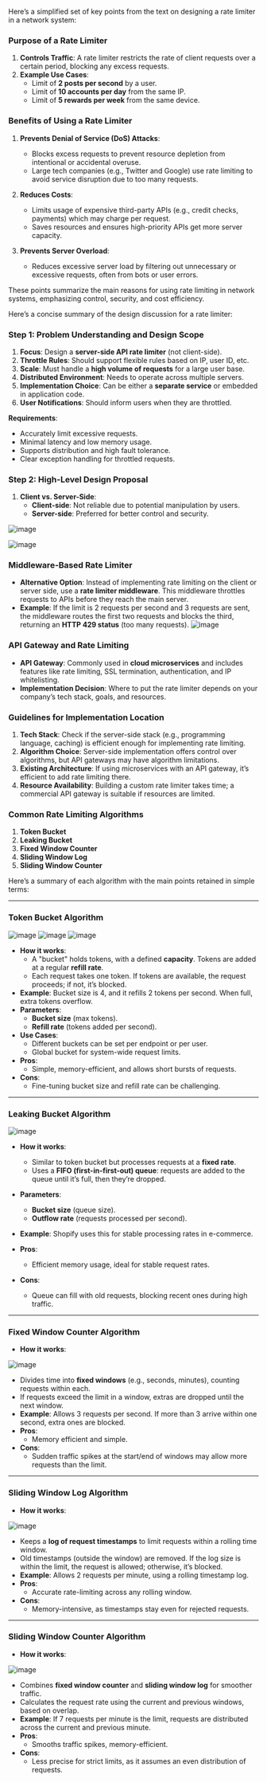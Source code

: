 Here’s a simplified set of key points from the text on designing a rate limiter in a network system:

### Purpose of a Rate Limiter
1. **Controls Traffic**: A rate limiter restricts the rate of client requests over a certain period, blocking any excess requests.
2. **Example Use Cases**:
   - Limit of **2 posts per second** by a user.
   - Limit of **10 accounts per day** from the same IP.
   - Limit of **5 rewards per week** from the same device.

### Benefits of Using a Rate Limiter
1. **Prevents Denial of Service (DoS) Attacks**:
   - Blocks excess requests to prevent resource depletion from intentional or accidental overuse.
   - Large tech companies (e.g., Twitter and Google) use rate limiting to avoid service disruption due to too many requests.
   
2. **Reduces Costs**:
   - Limits usage of expensive third-party APIs (e.g., credit checks, payments) which may charge per request.
   - Saves resources and ensures high-priority APIs get more server capacity.

3. **Prevents Server Overload**:
   - Reduces excessive server load by filtering out unnecessary or excessive requests, often from bots or user errors.

These points summarize the main reasons for using rate limiting in network systems, emphasizing control, security, and cost efficiency.

Here’s a concise summary of the design discussion for a rate limiter:

### Step 1: Problem Understanding and Design Scope

1. **Focus**: Design a **server-side API rate limiter** (not client-side).
2. **Throttle Rules**: Should support flexible rules based on IP, user ID, etc.
3. **Scale**: Must handle a **high volume of requests** for a large user base.
4. **Distributed Environment**: Needs to operate across multiple servers.
5. **Implementation Choice**: Can be either a **separate service** or embedded in application code.
6. **User Notifications**: Should inform users when they are throttled.

**Requirements**:
   - Accurately limit excessive requests.
   - Minimal latency and low memory usage.
   - Supports distribution and high fault tolerance.
   - Clear exception handling for throttled requests.

### Step 2: High-Level Design Proposal

1. **Client vs. Server-Side**:
   - **Client-side**: Not reliable due to potential manipulation by users.
   - **Server-side**: Preferred for better control and security.
  
  ![image](https://github.com/user-attachments/assets/120de938-e4bf-40bd-8ea8-acab6ebe3416)

![image](https://github.com/user-attachments/assets/faa3d7de-165a-4f85-983b-e524ede275fe)
### Middleware-Based Rate Limiter

- **Alternative Option**: Instead of implementing rate limiting on the client or server side, use a **rate limiter middleware**. This middleware throttles requests to APIs before they reach the main server.
- **Example**: If the limit is 2 requests per second and 3 requests are sent, the middleware routes the first two requests and blocks the third, returning an **HTTP 429 status** (too many requests).
![image](https://github.com/user-attachments/assets/bc639599-6a90-49c8-9b93-5162b1907d6a)



### API Gateway and Rate Limiting

- **API Gateway**: Commonly used in **cloud microservices** and includes features like rate limiting, SSL termination, authentication, and IP whitelisting.
- **Implementation Decision**: Where to put the rate limiter depends on your company’s tech stack, goals, and resources.

### Guidelines for Implementation Location

1. **Tech Stack**: Check if the server-side stack (e.g., programming language, caching) is efficient enough for implementing rate limiting.
2. **Algorithm Choice**: Server-side implementation offers control over algorithms, but API gateways may have algorithm limitations.
3. **Existing Architecture**: If using microservices with an API gateway, it’s efficient to add rate limiting there.
4. **Resource Availability**: Building a custom rate limiter takes time; a commercial API gateway is suitable if resources are limited.

### Common Rate Limiting Algorithms

1. **Token Bucket**
2. **Leaking Bucket**
3. **Fixed Window Counter**
4. **Sliding Window Log**
5. **Sliding Window Counter**

Here’s a summary of each algorithm with the main points retained in simple terms:

---

### Token Bucket Algorithm

![image](https://github.com/user-attachments/assets/d59e8e58-eee4-4b8f-b80c-42b0f4e5bd44)
![image](https://github.com/user-attachments/assets/3676366e-91af-4cf8-adf3-64f2b8a22c43)
![image](https://github.com/user-attachments/assets/22dcf43b-c7c6-487e-9bc0-3ad326a5b7da)


- **How it works**:
   - A "bucket" holds tokens, with a defined **capacity**. Tokens are added at a regular **refill rate**.
   - Each request takes one token. If tokens are available, the request proceeds; if not, it’s blocked.
- **Example**: Bucket size is 4, and it refills 2 tokens per second. When full, extra tokens overflow.
- **Parameters**: 
   - **Bucket size** (max tokens).
   - **Refill rate** (tokens added per second).
- **Use Cases**:
   - Different buckets can be set per endpoint or per user.
   - Global bucket for system-wide request limits.
- **Pros**:
   - Simple, memory-efficient, and allows short bursts of requests.
- **Cons**:
   - Fine-tuning bucket size and refill rate can be challenging.


---

### Leaking Bucket Algorithm
![image](https://github.com/user-attachments/assets/84f3a271-644b-41a9-b4c9-974deeb7b3d2)


- **How it works**:
  
   - Similar to token bucket but processes requests at a **fixed rate**.
   - Uses a **FIFO (first-in-first-out) queue**: requests are added to the queue until it’s full, then they’re dropped.
- **Parameters**:
   - **Bucket size** (queue size).
   - **Outflow rate** (requests processed per second).
- **Example**: Shopify uses this for stable processing rates in e-commerce.
- **Pros**:
   - Efficient memory usage, ideal for stable request rates.
- **Cons**:
   - Queue can fill with old requests, blocking recent ones during high traffic.

---

### Fixed Window Counter Algorithm
- **How it works**:
  
![image](https://github.com/user-attachments/assets/d6234982-b5ec-40cb-9499-42c8307f3b45)

   - Divides time into **fixed windows** (e.g., seconds, minutes), counting requests within each.
   - If requests exceed the limit in a window, extras are dropped until the next window.
- **Example**: Allows 3 requests per second. If more than 3 arrive within one second, extra ones are blocked.
- **Pros**:
   - Memory efficient and simple.
- **Cons**:
   - Sudden traffic spikes at the start/end of windows may allow more requests than the limit.

---

### Sliding Window Log Algorithm
- **How it works**:
  
![image](https://github.com/user-attachments/assets/8d380484-65f0-46b7-ae0f-047d39c02db0)

   - Keeps a **log of request timestamps** to limit requests within a rolling time window.
   - Old timestamps (outside the window) are removed. If the log size is within the limit, the request is allowed; otherwise, it’s blocked.
- **Example**: Allows 2 requests per minute, using a rolling timestamp log.
- **Pros**:
   - Accurate rate-limiting across any rolling window.
- **Cons**:
   - Memory-intensive, as timestamps stay even for rejected requests.

---

### Sliding Window Counter Algorithm
- **How it works**:
  
![image](https://github.com/user-attachments/assets/4112adfd-8829-4c75-87e4-9c9db80f3e57)

   - Combines **fixed window counter** and **sliding window log** for smoother traffic.
   - Calculates the request rate using the current and previous windows, based on overlap.
- **Example**: If 7 requests per minute is the limit, requests are distributed across the current and previous minute.
- **Pros**:
   - Smooths traffic spikes, memory-efficient.
- **Cons**:
   - Less precise for strict limits, as it assumes an even distribution of requests.

